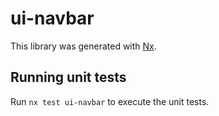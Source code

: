 # ui-navbar

This library was generated with [Nx](https://nx.dev).

## Running unit tests

Run `nx test ui-navbar` to execute the unit tests.
